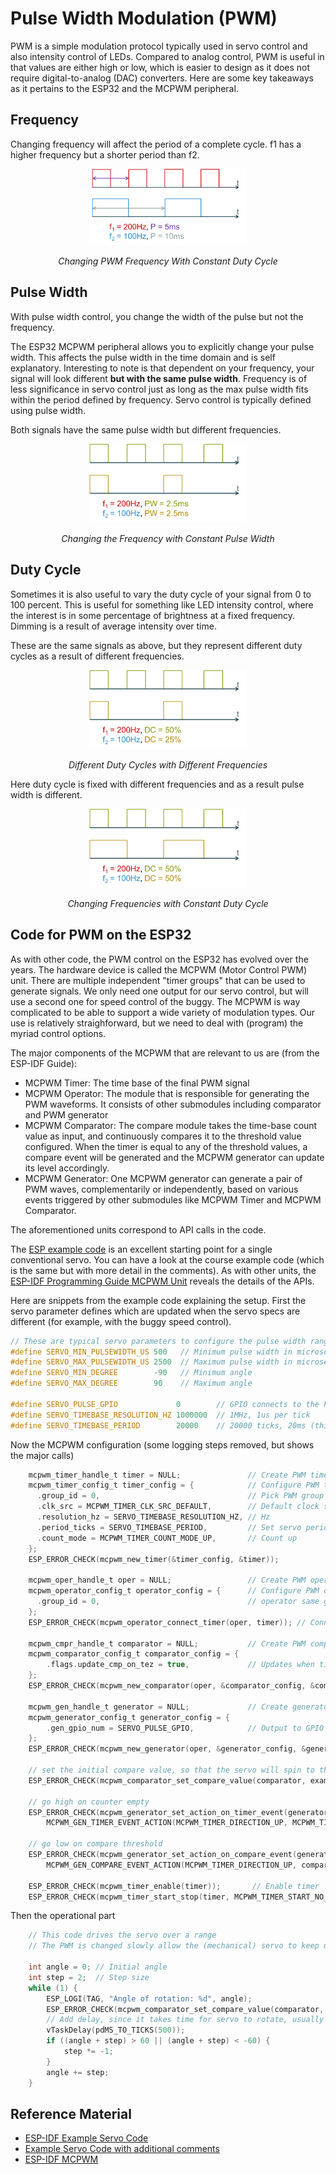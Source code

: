 # Pulse Width Modulation (PWM)

PWM is a simple modulation protocol typically used in servo control
and also intensity control of LEDs. Compared to analog control, PWM is
useful in that values are either high or low, which is easier to
design as it does not require digital-to-analog (DAC) converters. Here
are some key takeaways as it pertains to the ESP32 and the MCPWM
peripheral.

## Frequency
Changing frequency will affect the period of a complete cycle. f1 has
a higher frequency but a shorter period than f2.

<p align="center">
<img src="/docs/images/pulses-freq.png" width="50%">
</p>
<p align="center">
<i>Changing PWM Frequency With Constant Duty Cycle</i>
</p>

## Pulse Width

With pulse width control, you change the width of the pulse but not the frequency.

The ESP32 MCPWM peripheral allows you to explicitly change your pulse
width. This affects the pulse width in the time domain and is self
explanatory. Interesting to note is that dependent on your frequency,
your signal will look different **but with the same pulse
width**. Frequency is of less significance in servo control just as
long as the max pulse width fits within the period defined by
frequency. Servo control is typically defined using pulse width.

Both signals have the same pulse width but different frequencies.

<p align="center">
<img src="/docs/images/pulse-width.png" width="50%">
</p>
<p align="center">
<i>Changing the Frequency with Constant Pulse Width</i>
</p>

## Duty Cycle

Sometimes it is also useful to vary the duty cycle of your signal from
0 to 100 percent. This is useful for something like LED intensity
control, where the interest is in some percentage of brightness at a
fixed frequency. Dimming is a result of average intensity over time.

These are the same signals as above, but they represent different duty
cycles as a result of different frequencies.

<p align="center">
<img src="/docs/images/duty-cycle.png" width="50%">
</p>
<p align="center">
<i>Different Duty Cycles with Different Frequencies</i>
</p>

Here duty cycle is fixed with different frequencies and as a result
pulse width is different.

<p align="center">
<img src="/docs/images/duty-cycle-fixed.png" width="50%">
</p>
<p align="center">
<i>Changing Frequencies with Constant Duty Cycle</i>
</p>

## Code for PWM on the ESP32

As with other code, the PWM control on the ESP32 has evolved over the
years. The hardware device is called the MCPWM (Motor Control PWM)
unit. There are multiple independent "timer groups" that can be used
to generate signals. We only need one output for our servo control,
but will use a second one for speed control of the buggy. The MCPWM is
way complicated to be able to support a wide variety of modulation
types. Our use is relatively straighforward, but we need to deal with
(program) the myriad control options.

The major components of the MCPWM that are relevant to us are (from the ESP-IDF Guide):

- MCPWM Timer: The time base of the final PWM signal
- MCPWM Operator: The module that is responsible for generating
  the PWM waveforms. It consists of other submodules including comparator and
  PWM generator
- MCPWM Comparator: The compare module takes the time-base count value
  as input, and continuously compares it to the threshold value
  configured. When the timer is equal to any of the threshold values,
  a compare event will be generated and the MCPWM generator can update
  its level accordingly.
- MCPWM Generator: One MCPWM generator can generate a pair of PWM
  waves, complementarily or independently, based on various events
  triggered by other submodules like MCPWM Timer and MCPWM Comparator.

The aforementioned units correspond to API calls in the code.

The [ESP example
code](https://github.com/espressif/esp-idf/tree/master/examples/peripherals/mcpwm/)
is an excellent starting point for a single conventional servo. You
can have a look at the course example code (which is the same but with
more detail in the comments). As with other units, the [ESP-IDF
Programming Guide MCPWM
Unit](https://docs.espressif.com/projects/esp-idf/en/latest/api-reference/peripherals/mcpwm.html)
reveals the details of the APIs.

Here are snippets from the example code explaining the setup. First
the servo parameter defines which are updated when the servo specs are
different (for example, with the buggy speed control).

``` c
// These are typical servo parameters to configure the pulse width range and setpoints
#define SERVO_MIN_PULSEWIDTH_US 500   // Minimum pulse width in microseconds
#define SERVO_MAX_PULSEWIDTH_US 2500  // Maximum pulse width in microseconds
#define SERVO_MIN_DEGREE        -90   // Minimum angle
#define SERVO_MAX_DEGREE        90    // Maximum angle

#define SERVO_PULSE_GPIO             0        // GPIO connects to the PWM signal line
#define SERVO_TIMEBASE_RESOLUTION_HZ 1000000  // 1MHz, 1us per tick
#define SERVO_TIMEBASE_PERIOD        20000    // 20000 ticks, 20ms (this corresponds to 50Hz)
```

Now the MCPWM configuration (some logging steps removed, but shows the major calls)

``` c
    mcpwm_timer_handle_t timer = NULL;               // Create PWM timer
    mcpwm_timer_config_t timer_config = {            // Configure PWM timer 
      .group_id = 0,                                 // Pick PWM group 0
      .clk_src = MCPWM_TIMER_CLK_SRC_DEFAULT,        // Default clock source 
      .resolution_hz = SERVO_TIMEBASE_RESOLUTION_HZ, // Hz
      .period_ticks = SERVO_TIMEBASE_PERIOD,         // Set servo period (50 Hz for example)
      .count_mode = MCPWM_TIMER_COUNT_MODE_UP,       // Count up
    };
    ESP_ERROR_CHECK(mcpwm_new_timer(&timer_config, &timer));

    mcpwm_oper_handle_t oper = NULL;                 // Create PWM operator 
    mcpwm_operator_config_t operator_config = {      // Configure PWM operator
      .group_id = 0,                                 // operator same group and PWM timer
    };
    ESP_ERROR_CHECK(mcpwm_operator_connect_timer(oper, timer)); // Connect PWM timer and PWM operator

    mcpwm_cmpr_handle_t comparator = NULL;           // Create PWM comparator from PWM operator
    mcpwm_comparator_config_t comparator_config = {
        .flags.update_cmp_on_tez = true,             // Updates when timer = zero
    };
    ESP_ERROR_CHECK(mcpwm_new_comparator(oper, &comparator_config, &comparator));

    mcpwm_gen_handle_t generator = NULL;             // Create generator
    mcpwm_generator_config_t generator_config = {    
        .gen_gpio_num = SERVO_PULSE_GPIO,            // Output to GPIO pin 
    };
    ESP_ERROR_CHECK(mcpwm_new_generator(oper, &generator_config, &generator));

    // set the initial compare value, so that the servo will spin to the center position
    ESP_ERROR_CHECK(mcpwm_comparator_set_compare_value(comparator, example_angle_to_compare(0)));

    // go high on counter empty
    ESP_ERROR_CHECK(mcpwm_generator_set_action_on_timer_event(generator,
        MCPWM_GEN_TIMER_EVENT_ACTION(MCPWM_TIMER_DIRECTION_UP, MCPWM_TIMER_EVENT_EMPTY, MCPWM_GEN_ACTION_HIGH)));

    // go low on compare threshold
    ESP_ERROR_CHECK(mcpwm_generator_set_action_on_compare_event(generator,
        MCPWM_GEN_COMPARE_EVENT_ACTION(MCPWM_TIMER_DIRECTION_UP, comparator, MCPWM_GEN_ACTION_LOW)));

    ESP_ERROR_CHECK(mcpwm_timer_enable(timer));       // Enable timer
    ESP_ERROR_CHECK(mcpwm_timer_start_stop(timer, MCPWM_TIMER_START_NO_STOP)); // Start and run continuously
```
Then the operational part

``` c
    // This code drives the servo over a range
    // The PWM is changed slowly allow the (mechanical) servo to keep up 

    int angle = 0; // Initial angle
    int step = 2;  // Step size
    while (1) {
        ESP_LOGI(TAG, "Angle of rotation: %d", angle);
        ESP_ERROR_CHECK(mcpwm_comparator_set_compare_value(comparator, example_angle_to_compare(angle)));
        // Add delay, since it takes time for servo to rotate, usually 200ms/60degree rotation under 5V power supply
        vTaskDelay(pdMS_TO_TICKS(500));
        if ((angle + step) > 60 || (angle + step) < -60) {
            step *= -1;
        }
        angle += step;
    }
```

## Reference Material
- [ESP-IDF Example Servo Code](https://github.com/espressif/esp-idf/tree/master/examples/peripherals/mcpwm/)
- [Example Servo Code with additional comments](https://github.com/BU-EC444/04-Code-Examples/tree/main/servo)
- [ESP-IDF MCPWM](https://esp-idf.readthedocs.io/en/latest/api-reference/peripherals/mcpwm.html)
